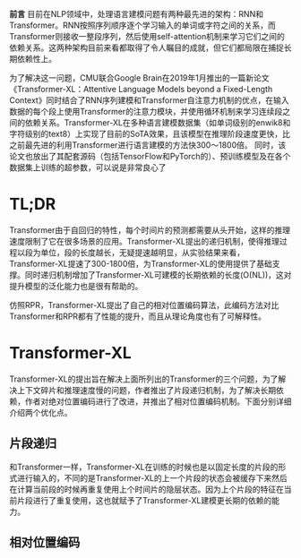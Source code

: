 **前言**
目前在NLP领域中，处理语言建模问题有两种最先进的架构：RNN和Transformer。RNN按照序列顺序逐个学习输入的单词或字符之间的关系，而Transformer则接收一整段序列，然后使用self-attention机制来学习它们之间的依赖关系。这两种架构目前来看都取得了令人瞩目的成就，但它们都局限在捕捉长期依赖性上。

为了解决这一问题，CMU联合Google Brain在2019年1月推出的一篇新论文《Transformer-XL：Attentive Language Models beyond a Fixed-Length Context》同时结合了RNN序列建模和Transformer自注意力机制的优点，在输入数据的每个段上使用Transformer的注意力模块，并使用循环机制来学习连续段之间的依赖关系。Transformer-XL在多种语言建模数据集（如单词级别的enwik8和字符级别的text8）上实现了目前的SoTA效果，且该模型在推理阶段速度更快，比之前最先进的利用Transformer进行语言建模的方法快300～1800倍。 同时，该论文也放出了其配套源码（包括TensorFlow和PyTorch的）、预训练模型及在各个数据集上训练的超参数，可以说是非常良心了

# TL;DR
Transformer由于自回归的特性，每个时间片的预测都需要从头开始，这样的推理速度限制了它在很多场景的应用。Transformer-XL提出的递归机制，使得推理过程以段为单位，段的长度越长，无疑提速越明显，从实验结果来看，Transformer-XL提速了300-1800倍，为Transformer-XL的使用提供了基础支撑。同时递归机制增加了Transformer-XL可建模的长期依赖的长度(O(NL))，这对提升模型的泛化能力也是很有帮助的。

仿照RPR，Transformer-XL提出了自己的相对位置编码算法，此编码方法对比Transformer和RPR都有了性能的提升，而且从理论角度也有了可解释性。

# Transformer-XL

Transformer-XL的提出旨在解决上面所列出的Transformer的三个问题，为了解决上下文碎片和推理速度慢的问题，作者推出了片段递归机制，为了解决长期依赖，作者对绝对位置编码进行了改进，并推出了相对位置编码机制。下面分别详细介绍两个优化点。

## 片段递归
和Transformer一样，Transformer-XL在训练的时候也是以固定长度的片段的形式进行输入的，不同的是Transformer-XL的上一个片段的状态会被缓存下来然后在计算当前段的时候再重复使用上个时间片的隐层状态。因为上个片段的特征在当前片段进行了重复使用，这也就赋予了Transformer-XL建模更长期的依赖的能力。

## 相对位置编码

